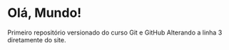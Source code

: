 # Olá, Mundo!
Primeiro repositório versionado do curso Git e GitHub
Alterando a linha 3 diretamente do site.  
